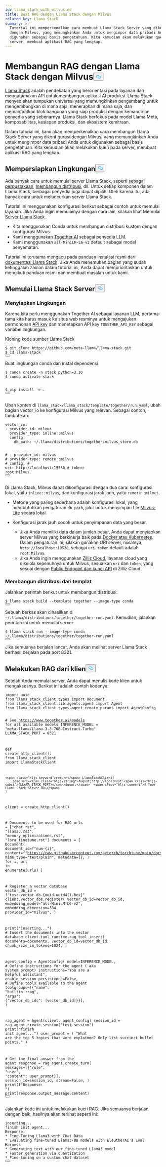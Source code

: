 ```yaml
---
id: llama_stack_with_milvus.md
title: Buat RAG dengan Llama Stack dengan Milvus
related_key: Llama Stack
summary: >-
  Tutorial ini memperkenalkan cara membuat Llama Stack Server yang dikonfigurasi
  dengan Milvus, yang memungkinkan Anda untuk mengimpor data pribadi Anda untuk
  digunakan sebagai basis pengetahuan. Kita kemudian akan melakukan query pada
  server, membuat aplikasi RAG yang lengkap.
---
```

<h1 id="Build-RAG-with-Llama-Stack-with-Milvus" class="common-anchor-header">Membangun RAG dengan Llama Stack dengan Milvus<button data-href="#Build-RAG-with-Llama-Stack-with-Milvus" class="anchor-icon" translate="no">
      <svg translate="no"
        aria-hidden="true"
        focusable="false"
        height="20"
        version="1.1"
        viewBox="0 0 16 16"
        width="16"
      >
        <path
          fill="#0092E4"
          fill-rule="evenodd"
          d="M4 9h1v1H4c-1.5 0-3-1.69-3-3.5S2.55 3 4 3h4c1.45 0 3 1.69 3 3.5 0 1.41-.91 2.72-2 3.25V8.59c.58-.45 1-1.27 1-2.09C10 5.22 8.98 4 8 4H4c-.98 0-2 1.22-2 2.5S3 9 4 9zm9-3h-1v1h1c1 0 2 1.22 2 2.5S13.98 12 13 12H9c-.98 0-2-1.22-2-2.5 0-.83.42-1.64 1-2.09V6.25c-1.09.53-2 1.84-2 3.25C6 11.31 7.55 13 9 13h4c1.45 0 3-1.69 3-3.5S14.5 6 13 6z"
        ></path>
      </svg>
    </button></h1><p><a href="https://github.com/meta-llama/llama-stack/tree/main">Llama Stack</a> adalah pendekatan yang berorientasi pada layanan dan mengutamakan API untuk membangun aplikasi AI produksi. Llama Stack menyediakan tumpukan universal yang memungkinkan pengembang untuk mengembangkan di mana saja, menerapkan di mana saja, dan memanfaatkan blok bangunan yang siap produksi dengan kemandirian penyedia yang sebenarnya. Llama Stack berfokus pada model Llama Meta, komposabilitas, kesiapan produksi, dan ekosistem kemitraan.</p>
<p>Dalam tutorial ini, kami akan memperkenalkan cara membangun Llama Stack Server yang dikonfigurasi dengan Milvus, yang memungkinkan Anda untuk mengimpor data pribadi Anda untuk digunakan sebagai basis pengetahuan. Kita kemudian akan melakukan kueri pada server, membuat aplikasi RAG yang lengkap.</p>
<h2 id="Preparing-the-Environment" class="common-anchor-header">Mempersiapkan Lingkungan<button data-href="#Preparing-the-Environment" class="anchor-icon" translate="no">
      <svg translate="no"
        aria-hidden="true"
        focusable="false"
        height="20"
        version="1.1"
        viewBox="0 0 16 16"
        width="16"
      >
        <path
          fill="#0092E4"
          fill-rule="evenodd"
          d="M4 9h1v1H4c-1.5 0-3-1.69-3-3.5S2.55 3 4 3h4c1.45 0 3 1.69 3 3.5 0 1.41-.91 2.72-2 3.25V8.59c.58-.45 1-1.27 1-2.09C10 5.22 8.98 4 8 4H4c-.98 0-2 1.22-2 2.5S3 9 4 9zm9-3h-1v1h1c1 0 2 1.22 2 2.5S13.98 12 13 12H9c-.98 0-2-1.22-2-2.5 0-.83.42-1.64 1-2.09V6.25c-1.09.53-2 1.84-2 3.25C6 11.31 7.55 13 9 13h4c1.45 0 3-1.69 3-3.5S14.5 6 13 6z"
        ></path>
      </svg>
    </button></h2><p>Ada banyak cara untuk memulai server Llama Stack, seperti <a href="https://llama-stack.readthedocs.io/en/latest/distributions/importing_as_library.html">sebagai perpustakaan</a>, <a href="https://llama-stack.readthedocs.io/en/latest/distributions/building_distro.html">membangun distribusi</a>, dll. Untuk setiap komponen dalam Llama Stack, berbagai penyedia juga dapat dipilih. Oleh karena itu, ada banyak cara untuk meluncurkan server Llama Stack.</p>
<p>Tutorial ini menggunakan konfigurasi berikut sebagai contoh untuk memulai layanan. Jika Anda ingin memulainya dengan cara lain, silakan lihat Memulai <a href="https://llama-stack.readthedocs.io/en/latest/distributions/index.html">Server Llama Stack</a>.</p>
<ul>
<li>Kita menggunakan Conda untuk membangun distribusi kustom dengan konfigurasi Milvus.</li>
<li>Kami menggunakan <a href="https://llama-stack.readthedocs.io/en/latest/distributions/self_hosted_distro/together.html#via-conda">Together AI</a> sebagai penyedia LLM.</li>
<li>Kami menggunakan <code translate="no">all-MiniLM-L6-v2</code> default sebagai model penyematan.</li>
</ul>
<div class="alert note">
<p>Tutorial ini terutama mengacu pada panduan instalasi resmi dari <a href="https://llama-stack.readthedocs.io/en/latest/index.html">dokumentasi Llama Stack</a>. Jika Anda menemukan bagian yang sudah ketinggalan zaman dalam tutorial ini, Anda dapat memprioritaskan untuk mengikuti panduan resmi dan membuat masalah untuk kami.</p>
</div>
<h2 id="Start-Llama-Stack-Server" class="common-anchor-header">Memulai Llama Stack Server<button data-href="#Start-Llama-Stack-Server" class="anchor-icon" translate="no">
      <svg translate="no"
        aria-hidden="true"
        focusable="false"
        height="20"
        version="1.1"
        viewBox="0 0 16 16"
        width="16"
      >
        <path
          fill="#0092E4"
          fill-rule="evenodd"
          d="M4 9h1v1H4c-1.5 0-3-1.69-3-3.5S2.55 3 4 3h4c1.45 0 3 1.69 3 3.5 0 1.41-.91 2.72-2 3.25V8.59c.58-.45 1-1.27 1-2.09C10 5.22 8.98 4 8 4H4c-.98 0-2 1.22-2 2.5S3 9 4 9zm9-3h-1v1h1c1 0 2 1.22 2 2.5S13.98 12 13 12H9c-.98 0-2-1.22-2-2.5 0-.83.42-1.64 1-2.09V6.25c-1.09.53-2 1.84-2 3.25C6 11.31 7.55 13 9 13h4c1.45 0 3-1.69 3-3.5S14.5 6 13 6z"
        ></path>
      </svg>
    </button></h2><h3 id="Prepare-the-Environment" class="common-anchor-header">Menyiapkan Lingkungan</h3><p>Karena kita perlu menggunakan Together AI sebagai layanan LLM, pertama-tama kita harus masuk ke situs web resminya untuk mengajukan permohonan <a href="https://api.together.xyz/settings/api-keys">API key</a> dan menetapkan API key <code translate="no">TOGETHER_API_KEY</code> sebagai variabel lingkungan.</p>
<p>Kloning kode sumber Llama Stack</p>
<pre><code translate="no" class="language-bash">$ git <span class="hljs-built_in">clone</span> https://github.com/meta-llama/llama-stack.git
$ <span class="hljs-built_in">cd</span> llama-stack
<button class="copy-code-btn"></button></code></pre>
<p>Buat lingkungan conda dan instal dependensi</p>
<pre><code translate="no" class="language-bash">$ conda create -n stack python=3.10
$ conda activate stack

$ pip install -e .
<button class="copy-code-btn"></button></code></pre>
<p>Ubah konten di <code translate="no">llama_stack/llama_stack/template/together/run.yaml</code>, ubah bagian vector_io ke konfigurasi Milvus yang relevan. Sebagai contoh, tambahkan:</p>
<pre><code translate="no" class="language-yaml">vector_io:
- provider_id: milvus
  provider_type: inline::milvus
  config:
    db_path: ~/.llama/distributions/together/milvus_store.db

<span class="hljs-comment">#  - provider_id: milvus</span>
<span class="hljs-comment">#    provider_type: remote::milvus</span>
<span class="hljs-comment">#    config:</span>
<span class="hljs-comment">#      uri: http://localhost:19530</span>
<span class="hljs-comment">#      token: root:Milvus</span>
<button class="copy-code-btn"></button></code></pre>
<p>Di Llama Stack, Milvus dapat dikonfigurasi dengan dua cara: konfigurasi lokal, yaitu <code translate="no">inline::milvus</code>, dan konfigurasi jarak jauh, yaitu <code translate="no">remote::milvus</code>.</p>
<ul>
<li><p>Metode yang paling sederhana adalah konfigurasi lokal, yang membutuhkan pengaturan <code translate="no">db_path</code>, jalur untuk menyimpan file <a href="https://milvus.io/docs/quickstart.md">Milvus-Lite</a> secara lokal.</p></li>
<li><p>Konfigurasi jarak jauh cocok untuk penyimpanan data yang besar.</p>
<ul>
<li>Jika Anda memiliki data dalam jumlah besar, Anda dapat menyiapkan server Milvus yang berkinerja baik pada <a href="https://milvus.io/docs/quickstart.md">Docker atau Kubernetes</a>. Dalam pengaturan ini, silakan gunakan URI server, misalnya, <code translate="no">http://localhost:19530</code>, sebagai <code translate="no">uri</code>. <code translate="no">token</code> default adalah <code translate="no">root:Milvus</code>.</li>
<li>Jika Anda ingin menggunakan <a href="https://zilliz.com/cloud">Zilliz Cloud</a>, layanan cloud yang dikelola sepenuhnya untuk Milvus, sesuaikan <code translate="no">uri</code> dan <code translate="no">token</code>, yang sesuai dengan <a href="https://docs.zilliz.com/docs/on-zilliz-cloud-console#free-cluster-details">Public Endpoint dan kunci API</a> di Zilliz Cloud.</li>
</ul></li>
</ul>
<h3 id="Build-distribution-from-the-template" class="common-anchor-header">Membangun distribusi dari templat</h3><p>Jalankan perintah berikut untuk membangun distribusi:</p>
<pre><code translate="no" class="language-bash">$ llama stack build --template together --image-<span class="hljs-built_in">type</span> conda
<button class="copy-code-btn"></button></code></pre>
<p>Sebuah berkas akan dihasilkan di <code translate="no">~/.llama/distributions/together/together-run.yaml</code>. Kemudian, jalankan perintah ini untuk memulai server:</p>
<pre><code translate="no" class="language-bash">$ llama stack run --image-type conda ~<span class="hljs-regexp">/.llama/</span>distributions/together/together-run.<span class="hljs-property">yaml</span>
<button class="copy-code-btn"></button></code></pre>
<p>Jika semuanya berjalan lancar, Anda akan melihat server Llama Stack berhasil berjalan pada port 8321.</p>
<h2 id="Perform-RAG-from-client" class="common-anchor-header">Melakukan RAG dari klien<button data-href="#Perform-RAG-from-client" class="anchor-icon" translate="no">
      <svg translate="no"
        aria-hidden="true"
        focusable="false"
        height="20"
        version="1.1"
        viewBox="0 0 16 16"
        width="16"
      >
        <path
          fill="#0092E4"
          fill-rule="evenodd"
          d="M4 9h1v1H4c-1.5 0-3-1.69-3-3.5S2.55 3 4 3h4c1.45 0 3 1.69 3 3.5 0 1.41-.91 2.72-2 3.25V8.59c.58-.45 1-1.27 1-2.09C10 5.22 8.98 4 8 4H4c-.98 0-2 1.22-2 2.5S3 9 4 9zm9-3h-1v1h1c1 0 2 1.22 2 2.5S13.98 12 13 12H9c-.98 0-2-1.22-2-2.5 0-.83.42-1.64 1-2.09V6.25c-1.09.53-2 1.84-2 3.25C6 11.31 7.55 13 9 13h4c1.45 0 3-1.69 3-3.5S14.5 6 13 6z"
        ></path>
      </svg>
    </button></h2><p>Setelah Anda memulai server, Anda dapat menulis kode klien untuk mengaksesnya. Berikut ini adalah contoh kodenya:</p>
<pre><code translate="no" class="language-python"><span class="hljs-keyword">import</span> uuid
<span class="hljs-keyword">from</span> llama_stack_client.types <span class="hljs-keyword">import</span> Document
<span class="hljs-keyword">from</span> llama_stack_client.lib.agents.agent <span class="hljs-keyword">import</span> Agent
<span class="hljs-keyword">from</span> llama_stack_client.types.agent_create_params <span class="hljs-keyword">import</span> AgentConfig

<span class="hljs-comment"># See https://www.together.ai/models for all available models</span>
INFERENCE_MODEL = <span class="hljs-string">&quot;meta-llama/Llama-3.3-70B-Instruct-Turbo&quot;</span>
LLAMA_STACK_PORT = <span class="hljs-number">8321</span>


<span class="hljs-keyword">def</span> <span class="hljs-title function_">create_http_client</span>():
    <span class="hljs-keyword">from</span> llama_stack_client <span class="hljs-keyword">import</span> LlamaStackClient

    <span class="hljs-keyword">return</span> LlamaStackClient(
        base_url=<span class="hljs-string">f&quot;http://localhost:<span class="hljs-subst">{LLAMA_STACK_PORT}</span>&quot;</span>  <span class="hljs-comment"># Your Llama Stack Server URL</span>
    )


client = create_http_client()

<span class="hljs-comment"># Documents to be used for RAG</span>
urls = [<span class="hljs-string">&quot;chat.rst&quot;</span>, <span class="hljs-string">&quot;llama3.rst&quot;</span>, <span class="hljs-string">&quot;memory_optimizations.rst&quot;</span>, <span class="hljs-string">&quot;lora_finetune.rst&quot;</span>]
documents = [
    Document(
        document_id=<span class="hljs-string">f&quot;num-<span class="hljs-subst">{i}</span>&quot;</span>,
        content=<span class="hljs-string">f&quot;https://raw.githubusercontent.com/pytorch/torchtune/main/docs/source/tutorials/<span class="hljs-subst">{url}</span>&quot;</span>,
        mime_type=<span class="hljs-string">&quot;text/plain&quot;</span>,
        metadata={},
    )
    <span class="hljs-keyword">for</span> i, url <span class="hljs-keyword">in</span> <span class="hljs-built_in">enumerate</span>(urls)
]

<span class="hljs-comment"># Register a vector database</span>
vector_db_id = <span class="hljs-string">f&quot;test-vector-db-<span class="hljs-subst">{uuid.uuid4().<span class="hljs-built_in">hex</span>}</span>&quot;</span>
client.vector_dbs.register(
    vector_db_id=vector_db_id,
    embedding_model=<span class="hljs-string">&quot;all-MiniLM-L6-v2&quot;</span>,
    embedding_dimension=<span class="hljs-number">384</span>,
    provider_id=<span class="hljs-string">&quot;milvus&quot;</span>,
)

<span class="hljs-built_in">print</span>(<span class="hljs-string">&quot;inserting...&quot;</span>)
<span class="hljs-comment"># Insert the documents into the vector database</span>
client.tool_runtime.rag_tool.insert(
    documents=documents, vector_db_id=vector_db_id, chunk_size_in_tokens=<span class="hljs-number">1024</span>,
)

agent_config = AgentConfig(
    model=INFERENCE_MODEL,
    <span class="hljs-comment"># Define instructions for the agent ( aka system prompt)</span>
    instructions=<span class="hljs-string">&quot;You are a helpful assistant&quot;</span>,
    enable_session_persistence=<span class="hljs-literal">False</span>,
    <span class="hljs-comment"># Define tools available to the agent</span>
    toolgroups=[{<span class="hljs-string">&quot;name&quot;</span>: <span class="hljs-string">&quot;builtin::rag&quot;</span>, <span class="hljs-string">&quot;args&quot;</span>: {<span class="hljs-string">&quot;vector_db_ids&quot;</span>: [vector_db_id]}}],
)

rag_agent = Agent(client, agent_config)
session_id = rag_agent.create_session(<span class="hljs-string">&quot;test-session&quot;</span>)
<span class="hljs-built_in">print</span>(<span class="hljs-string">&quot;finish init agent...&quot;</span>)
user_prompt = (
    <span class="hljs-string">&quot;What are the top 5 topics that were explained? Only list succinct bullet points.&quot;</span>
)

<span class="hljs-comment"># Get the final answer from the agent</span>
response = rag_agent.create_turn(
    messages=[{<span class="hljs-string">&quot;role&quot;</span>: <span class="hljs-string">&quot;user&quot;</span>, <span class="hljs-string">&quot;content&quot;</span>: user_prompt}],
    session_id=session_id,
    stream=<span class="hljs-literal">False</span>,
)
<span class="hljs-built_in">print</span>(<span class="hljs-string">f&quot;Response: &quot;</span>)
<span class="hljs-built_in">print</span>(response.output_message.content)
<button class="copy-code-btn"></button></code></pre>
<p>Jalankan kode ini untuk melakukan kueri RAG. Jika semuanya berjalan dengan baik, hasilnya akan terlihat seperti ini:</p>
<pre><code translate="no" class="language-log">inserting...
finish init agent...
Response: 
* Fine-Tuning Llama3 with Chat Data
* Evaluating fine-tuned Llama3-8B models with EleutherAI&#x27;s Eval Harness
* Generating text with our fine-tuned Llama3 model
* Faster generation via quantization
* Fine-tuning on a custom chat dataset
<button class="copy-code-btn"></button></code></pre>
